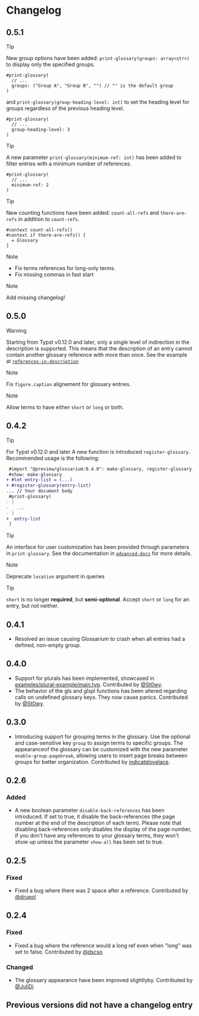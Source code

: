 # Changelog

## 0.5.1

> [!TIP]
> New group options have been added: `print-glossary(groups: array<str>)` to
> display only the specified groups.
> ```typ
> #print-glossary(
>   // ...
>   groups: ("Group A", "Group B", "") // "" is the default group
> )
> ```
> and `print-glossary(group-heading-level: int)` to set the heading level for
> groups regardless of the previous heading level.
> ```typ
> #print-glossary(
>   // ...
>   group-heading-level: 3
> )
> ```

> [!TIP]
> A new parameter `print-glossary(minimum-ref: int)` has been added to filter
> entries with a minimum number of references.
> ```typ
> #print-glossary(
>   // ...
>   minimum-ref: 2
> )
> ```

> [!TIP]
> New counting functions have been added: `count-all-refs` and `there-are-refs`
> in addition to `count-refs`.
> ```typ
> #context count-all-refs()
> #context if there-are-refs() [
>   = Glossary
> ]
> ```

> [!NOTE]
> - Fix terms references for long-only terms.
> - Fix missing commas in fast start

> [!NOTE]
> Add missing changelog!


## 0.5.0

> [!WARNING]
> Starting from Typst v0.12.0 and later, only a single level of indirection
> in the description is supported. This means that the description of an entry
> cannot contain another glossary reference with more than once. See the example
> at
> [`references-in-description`](https://github.com/typst-community/glossarium/blob/master/tests/non-regression/references-in-description.typ)

> [!NOTE]
> Fix `figure.caption` alignement for glossary entries.

> [!NOTE]
> Allow terms to have either `short` or `long` or both.

## 0.4.2

> [!TIP]
> For Typst v0.12.0 and later
> A new function is introduced `register-glossary`.
> Recommended usage is the following:
> ```diff
>  #import "@preview/glossarium:0.4.0": make-glossary, register-glossary, print-glossary, gls, glspl
>  #show: make-glossary
> + #let entry-list = (...)
> + #register-glossary(entry-list)
> ... // Your document body
>  #print-glossary(
> - (
> -   ...
> - )
> +  entry-list
>  )
> ```

> [!TIP]
> An interface for user customization has been provided through parameters in
> `print-glossary`. See the documentation in
> [`advanced-docs`](https://github.com/typst-community/glossarium/blob/master/advanced-docs/main.pdf)
> for more details.

> [!NOTE]
> Deprecate `location` argument in queries

> [!TIP]
> `short` is no longer **required**, but **semi-optional**.
> Accept `short` or `long` for an entry, but not neither.

## 0.4.1

- Resolved an issue causing Glossarium to crash when all entries had a defined, non-empty group.

## 0.4.0

- Support for plurals has been implemented, showcased in [examples/plural-example/main.typ](examples/plural-example). Contributed by [@St0wy](https://github.com/St0wy).
- The behavior of the gls and glspl functions has been altered regarding calls on undefined glossary keys. They now cause panics. Contributed by [@St0wy](https://github.com/St0wy).

## 0.3.0

- Introducing support for grouping terms in the glossary. Use the optional and case-sensitive key `group` to assign terms to specific groups. The appearanceof the glossary can be customized with the new parameter `enable-group-pagebreak`, allowing users to insert page breaks between groups for better organization. Contributed by [indicatelovelace](https://github.com/indicatelovelace).

## 0.2.6

### Added

- A new boolean parameter `disable-back-references` has been introduced. If set to true, it disable the back-references (the page number at the end of the description of each term). Please note that disabling back-references only disables the display of the page number, if you don't have any references to your glossary terms, they won't show up unless the parameter `show-all` has been set to true.

## 0.2.5

### Fixed

- Fixed a bug where there was 2 space after a reference. Contributed by [@drupol](https://github.com/drupol)

## 0.2.4

### Fixed

- Fixed a bug where the reference would a long ref even when "long" was set to false. Contributed by [@dscso](https://github.com/dscso)

### Changed

- The glossary appearance have been improved slightlyby. Contributed by [@JuliDi](https://github.com/JuliDi)

## Previous versions did not have a changelog entry